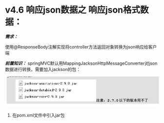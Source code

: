 # v4.6 响应json数据之 响应json格式数据：

***需求：***

使用@ResponseBody注解实现将controller方法返回对象转换为json响应给客户端

***前置知识：***
 springMVC默认用MappingJacksonHttpMessageConverter对json数据进行转换，需要加入jackson的包：
 
 ![](img/2.jpg)


1. 在pom.xml文件中引入jar包